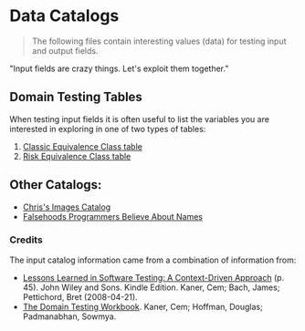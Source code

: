 # Data Catalogs

> The following files contain interesting values \(data\) for testing input and output fields.

"Input fields are crazy things. Let's exploit them together."

## Domain Testing Tables

When testing input fields it is often useful to list the variables you are interested in exploring in one of two types of tables:

1. [Classic Equivalence Class table](https://www.dropbox.com/s/eeboxpg00qnocof/Classical%20Boundary%3AEquivalence%20Table%20Template.xltx?dl=0)
2. [Risk Equivalence Class table](https://www.dropbox.com/s/mbyvz8yot4jf37b/Risk%20%3A%20Equivalence%20Table%20Template.xltx?dl=0)

## Other Catalogs:

* [Chris's Images Catalog](https://github.com/ckenst/images_catalog)
* [Falsehoods Programmers Believe About Names](https://www.kalzumeus.com/2010/06/17/falsehoods-programmers-believe-about-names/)

### Credits

The input catalog information came from a combination of information from:

* [Lessons Learned in Software Testing: A Context-Driven Approach](http://www.amazon.com/Lessons-Learned-Software-Testing-Context-Driven-ebook/dp/B000S1LVBS/) \(p. 45\). John Wiley and Sons. Kindle Edition. Kaner, Cem; Bach, James; Pettichord, Bret \(2008-04-21\).
* [The Domain Testing Workbook](https://www.amazon.com/dp/B00GU2QEV6/ref=dp-kindle-redirect?_encoding=UTF8&btkr=1). Kaner, Cem; Hoffman, Douglas; Padmanabhan, Sowmya.

